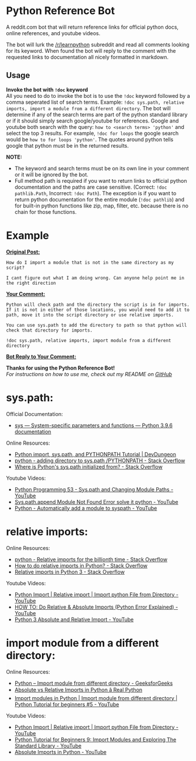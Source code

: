 # Python Reference Bot
A reddit.com bot that will return reference links for official python docs, online references, and youtube videos.  
  
The bot will lurk the [/r/learnpython](https://www.reddit.com/r/learnpython/) subreddit and read all comments looking for its keyword. When found the bot will reply to the comment with the requested links to documentation all nicely formatted in markdown.  
  
## Usage

**Invoke the bot with `!doc` keyword**  
All you need to do to invoke the bot is to use the `!doc` keyword followed by a comma seperated list of search terms. Example: `!doc sys.path, relative imports, import a module from a different directory`. The bot will determine if any of the search terms are part of the python standard library or if it should simply search google/youtube for references. Google and youtube both search with the query: `how to <search terms> 'python'` and select the top 3 results. For example, `!doc for loops` the google search would be `how to for loops 'python'`. The quotes around python tells google that python must be in the returned results.  
  
**NOTE:**  
- The keyword and search terms must be on its own line in your comment or it will be ignored by the bot.  
- Full method path is required if you want to return links to official python documentation and the paths are case sensitive. (Correct: `!doc pathlib.Path`, Incorrect: `!doc Path`). The exception is if you want to return python documentation for the entire module (`!doc pathlib`) and for built-in python functions like zip, map, filter, etc. because there is no chain for those functions.  
  
# Example
  
<u>**Original Post:**</u>  
  
```
How do I import a module that is not in the same directory as my script?

I cant figure out what I am doing wrong. Can anyone help point me in the right direction
```

<u>**Your Comment:**</u>  
  
```
Python will check path and the directory the script is in for imports. If it is not in either of those locations, you would need to add it to path, move it into the script directory or use relative imports.  
  
You can use sys.path to add the directory to path so that python will check that directory for imports.  
  
!doc sys.path, relative imports, import module from a different directory  
```  
  
<u>**Bot Reply to Your Comment:**</u>  
  

**Thanks for using the Python Reference Bot!**  
*For instructions on how to use me, check out my README on [GitHub](https://github.com/trevormiller6/Py-Reference)*  
  
# sys.path:

Official Documentation:  
- [sys — System-specific parameters and functions — Python 3.9.6 documentation](https://docs.python.org/3/library/sys.html#sys.path)

Online Resources:  
- [Python import, sys.path, and PYTHONPATH Tutorial | DevDungeon](https://www.devdungeon.com/content/python-import-syspath-and-pythonpath-tutorial)  
- [python - adding directory to sys.path /PYTHONPATH - Stack Overflow](https://stackoverflow.com/questions/16114391/adding-directory-to-sys-path-pythonpath)  
- [Where is Python's sys.path initialized from? - Stack Overflow](https://stackoverflow.com/questions/897792/where-is-pythons-sys-path-initialized-from)

Youtube Videos:  
- [Python Programming 53 - Sys.path and Changing Module Paths - YouTube](https://www.youtube.com/watch?v=5z5nALNandM)  
- [Sys.path.append Module Not Found Error solve it python - YouTube](https://www.youtube.com/watch?v=-aWN9FYfkFA)  
- [Python - Automatically add a module to syspath - YouTube](https://www.youtube.com/watch?v=dmH1AyQQu8s)  
  
# relative imports:

Online Resources:  
- [python - Relative imports for the billionth time - Stack Overflow](https://stackoverflow.com/questions/14132789/relative-imports-for-the-billionth-time)  
- [How to do relative imports in Python? - Stack Overflow](https://stackoverflow.com/questions/72852/how-to-do-relative-imports-in-python)  
- [Relative imports in Python 3 - Stack Overflow](https://stackoverflow.com/questions/16981921/relative-imports-in-python-3)

Youtube Videos:  
- [Python Import | Relative import | Import python File from Directory - YouTube](https://www.youtube.com/watch?v=X1cwEKfRZJE)  
- [HOW TO: Do Relative & Absolute Imports (Python Error Explained) - YouTube](https://www.youtube.com/watch?v=nk7UWUKlfGM)  
- [Python 3 Absolute and Relative Import - YouTube](https://www.youtube.com/watch?v=plm3Rj3E9DA)  
  
# import module from a different directory:

Online Resources:  
- [Python – Import module from different directory - GeeksforGeeks](https://www.geeksforgeeks.org/python-import-module-from-different-directory/)  
- [Absolute vs Relative Imports in Python â Real Python](https://realpython.com/absolute-vs-relative-python-imports/)  
- [Import modules in Python | Import module from different directory | Python Tutorial for beginners #5 - YouTube](https://www.youtube.com/watch?v=HNChkuE6HyA)

Youtube Videos:  
- [Python Import | Relative import | Import python File from Directory - YouTube](https://www.youtube.com/watch?v=X1cwEKfRZJE)  
- [Python Tutorial for Beginners 9: Import Modules and Exploring The Standard Library - YouTube](https://www.youtube.com/watch?v=CqvZ3vGoGs0)  
- [Absolute Imports in Python - YouTube](https://www.youtube.com/watch?v=qK3S5KoaRIg)  